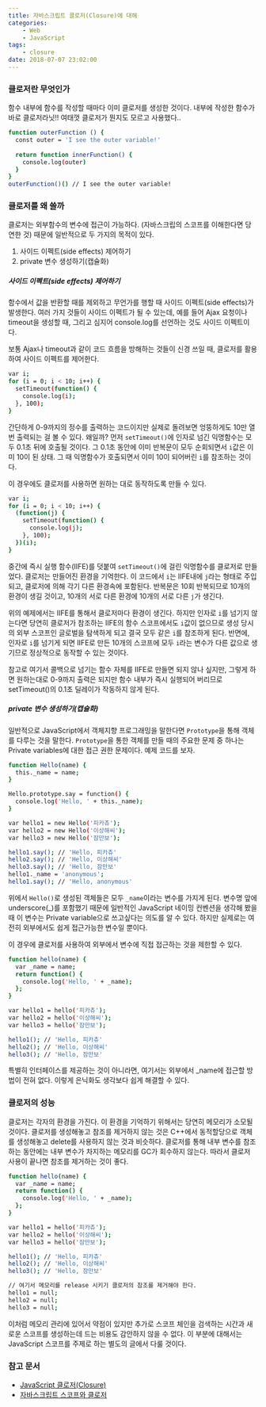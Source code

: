 ```yaml
---
title: 자바스크립트 클로저(Closure)에 대해
categories:
    - Web
    - JavaScript
tags:
    - closure
date: 2018-07-07 23:02:00
---
```


### 클로저란 무엇인가
함수 내부에 함수를 작성할 때마다 이미 클로저를 생성한 것이다. 
내부에 작성한 함수가 바로 클로저라닛!! 여태껏 클로저가 뭔지도 모르고 사용했다..

```bash
function outerFunction () {
  const outer = 'I see the outer variable!'
  
  return function innerFunction() {
    console.log(outer)
  }
}
outerFunction()() // I see the outer variable!
```

### 클로저를 왜 쓸까
클로저는 외부함수의 변수에 접근이 가능하다. (자바스크립의 스코프를 이해한다면 당연한 것)
때문에 일반적으로 두 가지의 목적이 있다.

1. 사이드 이펙트(side effects) 제어하기
2. private 변수 생성하기(캡슐화)

##### 사이드 이펙트(side effects) 제어하기
함수에서 값을 반환할 때를 제외하고 무언가를 행할 때 사이드 이펙트(side effects)가 발생한다. 
여러 가지 것들이 사이드 이펙트가 될 수 있는데, 예를 들어 Ajax 요청이나 timeout을 생성할 때, 
그리고 심지어 console.log를 선언하는 것도 사이드 이펙트이다.

보통 Ajax나 timeout과 같이 코드 흐름을 방해하는 것들이 신경 쓰일 때, 
클로저를 활용하여 사이드 이펙트를 제어한다.

```bash
var i;
for (i = 0; i < 10; i++) {
  setTimeout(function() {
    console.log(i);
  }, 100);
}
```

간단하게 0-9까지의 정수를 출력하는 코드이지만 실제로 돌려보면 엉뚱하게도 10만 열 번 출력되는 걸 볼 수 있다. 왜일까?
먼저 `setTimeout()`에 인자로 넘긴 익명함수는 모두 0.1초 뒤에 호출될 것이다. 
그 0.1초 동안에 이미 반복문이 모두 순회되면서 `i`값은 이미 10이 된 상태. 
그 때 익명함수가 호출되면서 이미 10이 되어버린 `i`를 참조하는 것이다.

이 경우에도 클로저를 사용하면 원하는 대로 동작하도록 만들 수 있다.

```bash
var i;
for (i = 0; i < 10; i++) {
  (function(j) {
    setTimeout(function() {
      console.log(j);
    }, 100);
  })(i);
}
```

중간에 즉시 실행 함수(IIFE)를 덧붙여 `setTimeout()`에 걸린 익명함수를 클로저로 만들었다. 
클로저는 만들어진 환경을 기억한다. 이 코드에서 `i`는 IIFE내에 `j`라는 형태로 주입되고, 클로저에 의해 각기 다른 환경속에 포함된다. 
반복문은 10회 반복되므로 10개의 환경이 생길 것이고, 10개의 서로 다른 환경에 10개의 서로 다른 `j`가 생긴다.

위의 예제에서는 IIFE를 통해서 클로저마다 환경이 생긴다. 
하지만 인자로 `i`를 넘기지 않는다면 당연히 클로저가 참조하는 IIFE의 함수 스코프에서도 `i`값이 없으므로 생성 당시의 외부 스코프인 글로벌을 탐색하게 되고 결국 모두 같은 `i`를 참조하게 된다. 
반면에, 인자로 `i`를 넘기게 되면 IIFE로 만든 10개의 스코프에 모두 `i`라는 변수가 다른 값으로 생기므로 정상적으로 동작할 수 있는 것이다.

참고로 여기서 콜백으로 넘기는 함수 자체를 IIFE로 만들면 되지 않나 싶지만, 
그렇게 하면 원하는대로 0-9까지 출력은 되지만 함수 내부가 즉시 실행되어 버리므로 setTimeout()의 0.1초 딜레이가 작동하지 않게 된다.

##### private 변수 생성하기(캡슐화)
일반적으로 JavaScript에서 객체지향 프로그래밍을 말한다면 `Prototype`을 통해 객체를 다루는 것을 말한다.
`Prototype`을 통한 객체를 만들 때의 주요한 문제 중 하나는 Private variables에 대한 접근 권한 문제이다. 예제 코드를 보자.

```bash
function Hello(name) {
  this._name = name;
}

Hello.prototype.say = function() {
  console.log('Hello, ' + this._name);
}

var hello1 = new Hello('피카츄');
var hello2 = new Hello('이상해씨');
var hello3 = new Hello('잠만보');

hello1.say(); // 'Hello, 피카츄'
hello2.say(); // 'Hello, 이상해씨'
hello3.say(); // 'Hello, 잠만보'
hello1._name = 'anonymous';
hello1.say(); // 'Hello, anonymous'
```

위에서 `Hello()`로 생성된 객체들은 모두 `_name`이라는 변수를 가지게 된다. 
변수명 앞에 underscore(_)를 포함했기 때문에 일반적인 JavaScript 네이밍 컨벤션을 생각해 봤을때 
이 변수는 Private variable으로 쓰고싶다는 의도를 알 수 있다. 
하지만 실제로는 여전히 외부에서도 쉽게 접근가능한 변수일 뿐이다.

이 경우에 클로저를 사용하여 외부에서 변수에 직접 접근하는 것을 제한할 수 있다.

```bash
function hello(name) {
  var _name = name;
  return function() {
    console.log('Hello, ' + _name);
  };
}

var hello1 = hello('피카츄');
var hello2 = hello('이상해씨');
var hello3 = hello('잠만보');

hello1(); // 'Hello, 피카츄'
hello2(); // 'Hello, 이상해씨'
hello3(); // 'Hello, 잠만보'
```
특별히 인터페이스를 제공하는 것이 아니라면, 여기서는 외부에서 _name에 접근할 방법이 전혀 없다. 
이렇게 은닉화도 생각보다 쉽게 해결할 수 있다.


### 클로저의 성능
클로저는 각자의 환경을 가진다. 이 환경을 기억하기 위해서는 당연히 메모리가 소모될 것이다.
클로저를 생성해놓고 참조를 제거하지 않는 것은 C++에서 동적할당으로 객체를 생성해놓고 delete를 사용하지 않는 것과 비슷하다. 
클로저를 통해 내부 변수를 참조하는 동안에는 내부 변수가 차지하는 메모리를 GC가 회수하지 않는다. 
따라서 클로저 사용이 끝나면 참조를 제거하는 것이 좋다.

```bash
function hello(name) {
  var _name = name;
  return function() {
    console.log('Hello, ' + _name);
  };
}

var hello1 = hello('피카츄');
var hello2 = hello('이상해씨');
var hello3 = hello('잠만보');

hello1(); // 'Hello, 피카츄'
hello2(); // 'Hello, 이상해씨'
hello3(); // 'Hello, 잠만보'

// 여기서 메모리를 release 시키기 클로저의 참조를 제거해야 한다.
hello1 = null;
hello2 = null;
hello3 = null;
```

이처럼 메모리 관리에 있어서 약점이 있지만 추가로 스코프 체인을 검색하는 시간과 새로운 스코프를 생성하는데 드는 비용도 감안하지 않을 수 없다. 
이 부분에 대해서는 JavaScript 스코프를 주제로 하는 별도의 글에서 다룰 것이다.


### 참고 문서
- [JavaScript 클로저(Closure)](https://hyunseob.github.io/2016/08/30/javascript-closure/)
- [자바스크립트 스코프와 클로저](https://medium.com/@khwsc1/%EB%B2%88%EC%97%AD-%EC%9E%90%EB%B0%94%EC%8A%A4%ED%81%AC%EB%A6%BD%ED%8A%B8-%EC%8A%A4%EC%BD%94%ED%94%84%EC%99%80-%ED%81%B4%EB%A1%9C%EC%A0%80-javascript-scope-and-closures-8d402c976d19)